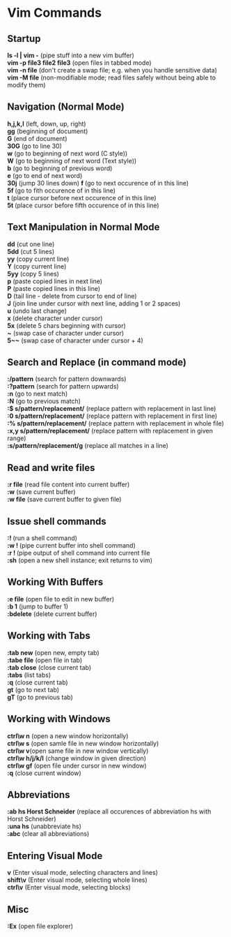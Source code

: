 # Vim Commands

## Startup
**ls -l | vim -** (pipe stuff into a new vim buffer)   
**vim -p file3 file2 file3** (open files in tabbed mode)   
**vim -n file** (don't create a swap file; e.g. when you handle sensitive data)  
**vim -M file** (non-modifiable mode; read files safely without being able to modify them)  

## Navigation (Normal Mode)
**h,j,k,l** (left, down, up, right)  
**gg** (beginning of document)  
**G** (end of document)  
**30G** (go to line 30)  
**w** (go to beginning of next word (C style))  
**W** (go to beginning of next word (Text style))  
**b** (go to beginning of previous word)   
**e** (go to end of next word)  
**30j** (jump 30 lines down) 
**f <char>** (go to next occurence of <char> in this line)   
**5f <char>** (go to fith occurence of <char> in this line)  
**t <char>** (place cursor before next occurence of <char> in this line)  
**5t <char>** (place cursor before fifth occurence of <char> in this line)  

## Text Manipulation in Normal Mode
**dd** (cut one line)  
**5dd** (cut 5 lines)  
**yy** (copy current line)  
**Y** (copy current line)  
**5yy** (copy 5 lines)  
**p** (paste copied lines in next line)    
**P** (paste copied lines in this line)  
**D** (tail line - delete from cursor to end of line)  
**J** (join line under cursor with next line, adding 1 or 2 spaces)  
**u** (undo last change)  
**x** (delete character under cursor)  
**5x** (delete 5 chars beginning with cursor)      
**~** (swap case of character under cursor)  
**5~~** (swap case of character under cursor + 4)  

## Search and Replace (in command mode)  
**:/pattern** (search for pattern downwards)  
**:?pattern** (search for pattern upwards)  
**:n** (go to next match)  
**:N** (go to previous match)  
**:$ s/pattern/replacement/** (replace pattern with replacement in last line)  
**:0 s/pattern/replacement/** (replace pattern with replacement in first line)  
**:% s/pattern/replacement/** (replace pattern with replacement in whole file)  
**:x,y s/pattern/replacement/** (replace pattern with replacement in given range)  
**:s/pattern/replacement/g** (replace all matches in a line)  

## Read and write files
**:r file** (read file content into current buffer)  
**:w** (save current buffer)  
**:w file** (save current buffer to given file)  

## Issue shell commands
**:! <shell-command>** (run a shell command)  
**:w ! <shell-command>** (pipe current buffer into shell command)  
**:r ! <shell-command>** (pipe output of shell command into current file  
**:sh** (open a new shell instance; exit returns to vim)  

## Working With Buffers
**:e file** (open file to edit in new buffer)  
**:b 1** (jump to buffer 1)  
**:bdelete** (delete current buffer)  

## Working with Tabs
**:tab new** (open new, empty tab)  
**:tabe file** (open file in tab)   
**:tab close** (close current tab)  
**:tabs** (list tabs)  
**:q** (close current tab)  
**gt** (go to next tab)  
**gT** (go to previous tab)  

## Working with Windows
**ctrl\w n** (open a new window horizontally)  
**ctrl\w s** (open samle file in new window horizontally)  
**ctrl\w v**(open same file in new window vertically)  
**ctrl\w h/j/k/l** (change window in given direction)  
**ctrl\w gf** (open file under cursor in new window)  
**:q** (close current window)  

## Abbreviations
**:ab hs Horst Schneider** (replace all occurences of abbreviation hs with Horst Schneider)  
**:una hs** (unabbreviate hs)  
**:abc** (clear all abbreviations)  

## Entering Visual Mode
**v** (Enter visual mode, selecting characters and lines)  
**shift\v** (Enter visual mode, selecting whole lines)  
**ctrl\v** (Enter visual mode, selecting blocks)  

## Misc
**:Ex** (open file explorer)  
